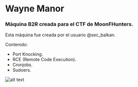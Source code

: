 # Wayne Manor
### Máquina B2R creada para el CTF de MoonFHunters.

Esta máquina fue creada por el usuario @sec_balkan.

Contenido:
- Port Knocking.
- RCE (Remote Code Execution).
- Cronjobs.
- Sudoers.

![alt text](https://raw.githubusercontent.com/sec-balkan/Vulnerable_Machines/main/wayne_manor/img/Wayne_Manor.jpg)
